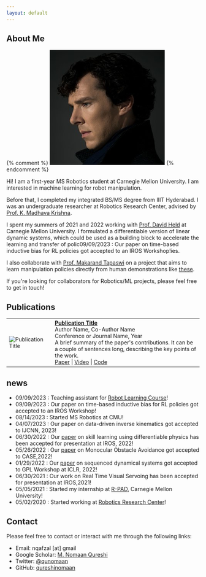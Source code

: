 ```yaml
---
layout: default
---
```


## About Me

{% comment %}  <img class="profile-picture" src="sherlock.jpg">
{% endcomment %}

Hi! I am a first-year MS Robotics student at Carnegie Mellon University. I am interested in machine learning for robot manipulation. 

Before that, I completed my integrated BS/MS degree from IIIT Hyderabad. I was an undergraduate researcher at Robotics Research Center, advised by [Prof. K. Madhava Krishna](https://scholar.google.co.in/citations?user=QDuPGHwAAAAJ&hl=en).

I spent my summers of 2021 and 2022 working with [Prof. David Held](https://www.ri.cmu.edu/ri-faculty/david-held/) at Carnegie Mellon University. I formulated a differentiable version of linear dynamic systems, which could be used as a building block to accelerate the learning and transfer of polic09/09/2023 : Our paper on time-based inductive bias for RL policies got accepted to an IROS Workshop!ies.

I also collaborate with [Prof. Makarand Tapaswi](https://makarandtapaswi.github.io) on a project that aims to learn manipulation policies directly from human demonstrations like [these](https://paperswithcode.com/dataset/something-something-v2).

If you're looking for collaborators for Robotics/ML projects, please feel free to get in touch!

## Publications

<table style="border: none !important; border-collapse: collapse;">
  <tr>
    <td style="border: none !important;">
      <img src="path-to-your-publication-image.jpg" alt="Publication Title" style="width: 200px; height: auto;"/>
    </td>
    <td style="border: none !important; padding-left: 20px;">
      <strong><a href="link-to-publication">Publication Title</a></strong><br/>
      Author Name, Co-Author Name<br/>
      Conference or Journal Name, Year<br/>
      A brief summary of the paper's contributions. It can be a couple of sentences long, describing the key points of the work.<br/>
      <a href="link-to-paper">Paper</a> |
      <a href="link-to-video">Video</a> |
      <a href="link-to-code">Code</a>
    </td>
  </tr>
</table>

## news
* 09/09/2023 : Teaching assistant for [Robot Learning Course](https://16-831.github.io/)!
* 09/09/2023 : Our paper on time-based inductive bias for RL policies got accepted to an IROS Workshop!
* 08/14/2023 : Started MS Robotics at CMU!
* 04/07/2023 : Our paper on data-driven inverse kinematics got accepted to IJCNN, 2023!
* 06/30/2022 : Our [paper](https://arxiv.org/pdf/2208.01960.pdf) on skill learning using differentiable physics has been accepted for presentation at IROS, 2022!
* 05/26/2022 : Our [paper](https://sites.google.com/view/monocular-obstacle/home) on Monocular Obstacle Avoidance got accepted to CASE,2022!
* 01/29/2022 : Our [paper](https://openreview.net/forum?id=rF-fT4pN1Wc&referrer=%5Bthe%20profile%20of%20Mohammad%20Nomaan%20Qureshi%5D) on sequenced dynamical systems got accepted to GPL Workshop at ICLR, 2022!
* 06/30/2021 : Our work on Real Time Visual Servoing has been accepted for presentation at IROS,2021!
* 05/05/2021 : Started my internship at [R-PAD](https://r-pad.github.io), Carnegie Mellon University!
* 05/02/2020 : Started working at [Robotics Research Center](https://robotics.iiit.ac.in)!

## Contact
Please feel free to contact or interact with me through the following links:

* Email: nqafzal [at] gmail
* Google Scholar: [M. Nomaan Qureshi](https://scholar.google.com/citations?user=ZmVf8kUAAAAJ&hl=en)
* Twitter: [@qunomaan](https://twitter.com/qunomaan)
* GitHub: [qureshinomaan](github.com/qureshinomaan)

